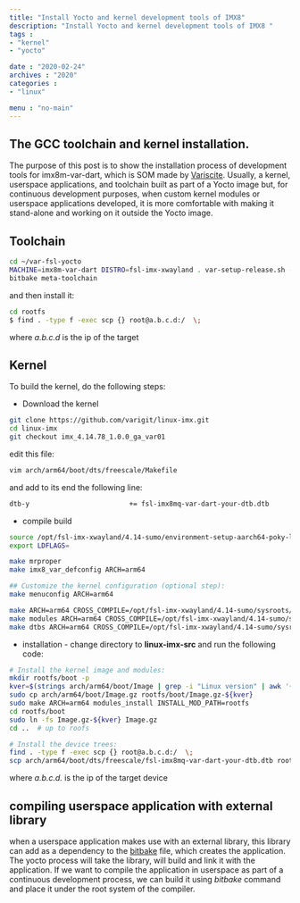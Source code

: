 ```yaml
---
title: "Install Yocto and kernel development tools of IMX8"
description: "Install Yocto and kernel development tools of IMX8 "
tags : 
- "kernel"
- "yocto"

date : "2020-02-24"
archives : "2020"
categories : 
- "linux"

menu : "no-main"
---
```


## The GCC toolchain and kernel installation.
The purpose of this post is to show the installation process of development tools for imx8m-var-dart, which is SOM made by [Variscite](http://variwiki.com/index.php?title=Main_Page). Usually, a kernel, userspace applications, and toolchain built as part of a Yocto image but, for continuous development purposes, when custom kernel modules or userspace applications  developed, it is more comfortable with making it stand-alone and working on it outside the Yocto image.

## Toolchain
```bash
cd ~/var-fsl-yocto
MACHINE=imx8m-var-dart DISTRO=fsl-imx-xwayland . var-setup-release.sh -b build_xwayland
bitbake meta-toolchain
```

and then install it:
```bash
cd rootfs
$ find . -type f -exec scp {} root@a.b.c.d:/  \;
```
where *a.b.c.d* is the ip of the target

## Kernel
To build the kernel, do the following steps:
* Download the kernel
```bash
git clone https://github.com/varigit/linux-imx.git
cd linux-imx
git checkout imx_4.14.78_1.0.0_ga_var01
```


edit this file:
```bash
vim arch/arm64/boot/dts/freescale/Makefile
```
and add to its end the following line:
```bash
dtb-y                         += fsl-imx8mq-var-dart-your-dtb.dtb
```

* compile build
```bash
source /opt/fsl-imx-xwayland/4.14-sumo/environment-setup-aarch64-poky-linux
export LDFLAGS=
```
```bash
make mrproper 
make imx8_var_defconfig ARCH=arm64
```
```bash
## Customize the kernel configuration (optional step):
make menuconfig ARCH=arm64
```
```bash
make ARCH=arm64 CROSS_COMPILE=/opt/fsl-imx-xwayland/4.14-sumo/sysroots/x86_64-pokysdk-linux/usr/bin/aarch64-poky-linux/aarch64-poky-linux-
make modules ARCH=arm64 CROSS_COMPILE=/opt/fsl-imx-xwayland/4.14-sumo/sysroots/x86_64-pokysdk-linux/usr/bin/aarch64-poky-linux/aarch64-poky-linux-
make dtbs ARCH=arm64 CROSS_COMPILE=/opt/fsl-imx-xwayland/4.14-sumo/sysroots/x86_64-pokysdk-linux/usr/bin/aarch64-poky-linux/aarch64-poky-linux-
```

* installation - change directory to **linux-imx-src** and run the following code:
```bash
# Install the kernel image and modules:
mkdir rootfs/boot -p
kver=$(strings arch/arm64/boot/Image | grep -i "Linux version" | awk '{print $3}')
sudo cp arch/arm64/boot/Image.gz rootfs/boot/Image.gz-${kver}
sudo make ARCH=arm64 modules_install INSTALL_MOD_PATH=rootfs
cd rootfs/boot
sudo ln -fs Image.gz-${kver} Image.gz
cd ..  # up to roofs

# Install the device trees:
find . -type f -exec scp {} root@a.b.c.d:/  \;
scp arch/arm64/boot/dts/freescale/fsl-imx8mq-var-dart-your-dtb.dtb root@a.b.c.d:/boot
```
where *a.b.c.d.* is the ip of the target device
## compiling userspace application with external library
when a userspace application makes use with an external library, this library can add as a dependency to the [bitbake](https://www.yoctoproject.org/docs/1.6/bitbake-user-manual/bitbake-user-manual.html) file, which creates the application. The yocto process will take the library, will build and link it with the application.  If we want to compile the application in userspace as part of a continuous development process, we can build it using *bitbake* command and place it under the root system of the compiler.

